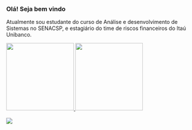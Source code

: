 ### Olá! Seja bem vindo

Atualmente sou estudante do curso de Análise e desenvolvimento de Sistemas no SENACSP, e estagiário do time de riscos financeiros do Itaú Unibanco. 

<div>
  <a href="https://github.com/jrsantos1"> 
  <img height="180em" src="https://github-readme-stats.vercel.app/api?username=jrsantos1&show-icons=true&theme=dark&include_all_commits=true&count_private=true"/>
    <img height="180em" src="https://github-readme-stats.vercel.app/api/top-langs?username=jrsantos1&layout=compact&langs_count=16&theme=dark"/>
</div>
<br>
<div> 
    <a href = "https://www.linkedin.com/in/jhonatan-r-baa992a3/"> <img src="https://img.shields.io/badge/LinkedIn-0077B5?style=for-the-badge&logo=linkedin&logoColor=white" target="_blank"></a>
</div>
